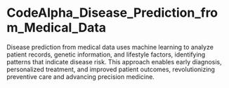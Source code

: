 # CodeAlpha_Disease_Prediction_from_Medical_Data
Disease prediction from medical data uses machine learning to analyze patient records, genetic information, and lifestyle factors, identifying patterns that indicate disease risk. This approach enables early diagnosis, personalized treatment, and improved patient outcomes, revolutionizing preventive care and advancing precision medicine.
